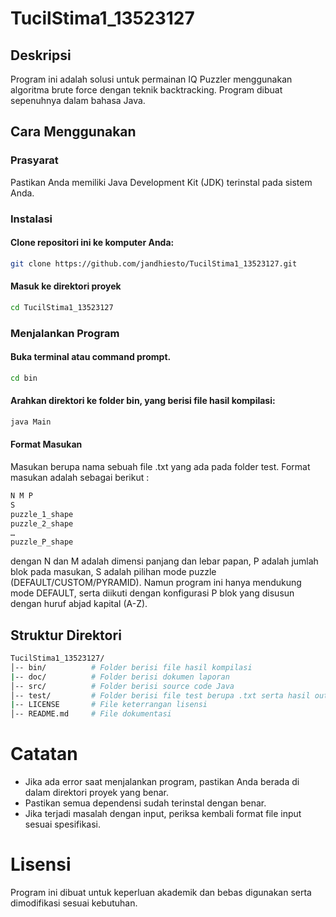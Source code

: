 # TucilStima1_13523127
## Deskripsi
Program ini adalah solusi untuk permainan IQ Puzzler menggunakan algoritma brute force dengan teknik backtracking. Program dibuat sepenuhnya dalam bahasa Java.

## Cara Menggunakan

### Prasyarat
Pastikan Anda memiliki Java Development Kit (JDK) terinstal pada sistem Anda.
### Instalasi
#### Clone repositori ini ke komputer Anda:
```bash
git clone https://github.com/jandhiesto/TucilStima1_13523127.git
```
#### Masuk ke direktori proyek
```bash
cd TucilStima1_13523127
```
### Menjalankan Program
#### Buka terminal atau command prompt.
```bash
cd bin
```
#### Arahkan direktori ke folder bin, yang berisi file hasil kompilasi:
```bash
java Main
```
#### Format Masukan
Masukan berupa nama sebuah file .txt yang ada pada folder test. Format masukan adalah sebagai berikut :
```bash
N M P
S
puzzle_1_shape
puzzle_2_shape
…
puzzle_P_shape
```
dengan N dan M adalah dimensi panjang dan lebar papan,
P adalah jumlah blok pada masukan,
S adalah pilihan mode puzzle (DEFAULT/CUSTOM/PYRAMID). Namun program ini hanya mendukung mode DEFAULT,
serta diikuti dengan konfigurasi P blok yang disusun dengan huruf abjad kapital (A-Z).
## Struktur Direktori
```bash
TucilStima1_13523127/
│-- bin/          # Folder berisi file hasil kompilasi
|-- doc/          # Folder berisi dokumen laporan
│-- src/          # Folder berisi source code Java
│-- test/         # Folder berisi file test berupa .txt serta hasil output gambar
|-- LICENSE       # File keterrangan lisensi
│-- README.md     # File dokumentasi
```
# Catatan
- Jika ada error saat menjalankan program, pastikan Anda berada di dalam direktori proyek yang benar.
- Pastikan semua dependensi sudah terinstal dengan benar.
- Jika terjadi masalah dengan input, periksa kembali format file input sesuai spesifikasi.
# Lisensi
Program ini dibuat untuk keperluan akademik dan bebas digunakan serta dimodifikasi sesuai kebutuhan.
